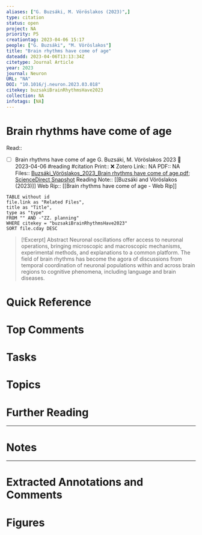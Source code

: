 ```yaml
---
aliases: ["G. Buzsáki, M. Vöröslakos (2023)",]
type: citation
status: open
project: NA
priority: P5
creationtag: 2023-04-06 15:17
people: ["G. Buzsáki", "M. Vöröslakos"]
title: "Brain rhythms have come of age"
dateadd: 2023-04-06T13:13:34Z
citetype: Journal Article
year: 2023
journal: Neuron
URL: "NA"
DOI: "10.1016/j.neuron.2023.03.018"
citekey: buzsakiBrainRhythmsHave2023
collection: NA
infotags: [NA]
---
```


# Brain rhythms have come of age
Read:: 
- [ ] Brain rhythms have come of age G. Buzsáki, M. Vöröslakos 2023 🛫 2023-04-06 #reading #citation
Print::  ❌
Zotero Link:: NA
PDF:: NA
Files:: [Buzsáki_Vöröslakos_2023_Brain rhythms have come of age.pdf](file:///C:%5CUsers%5Cmichaelt%5CInsync%5Cm@tarlton.info%5CGoogle%20Drive%5C06.%20Zotero%5Cstorage_new%5CNeuron_2023%5CBuzs%C3%A1ki_V%C3%B6r%C3%B6slakos_2023_Brain%20rhythms%20have%20come%20of%20age.pdf); [ScienceDirect Snapshot](file:///C:%5CUsers%5Cmichaelt%5CInsync%5Cm@tarlton.info%5CGoogle%20Drive%5C06.%20Zotero%5Cstorage%5CY278UFNU%5CS0896627323002143.html)
Reading Note:: [[Buzsáki and Vöröslakos (2023)]]
Web Rip:: [[Brain rhythms have come of age - Web Rip]]

```dataview
TABLE without id
file.link as "Related Files",
title as "Title",
type as "type"
FROM "" AND -"ZZ. planning"
WHERE citekey = "buzsakiBrainRhythmsHave2023" 
SORT file.cday DESC
```


> [!Excerpt] Abstract
> Neuronal oscillations offer access to neuronal operations, bringing microscopic and macroscopic mechanisms, experimental methods, and explanations to a common platform. The field of brain rhythms has become the agora of discussions from temporal coordination of neuronal populations within and across brain regions to cognitive phenomena, including language and brain diseases.


# Quick Reference

# Top Comments

# Tasks

# Topics


# Further Reading 
 

----
# Notes


----
# Extracted Annotations and Comments


# Figures